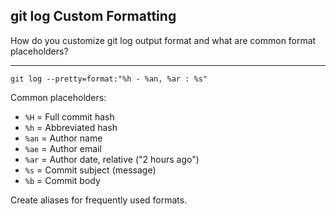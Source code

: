 ## git log Custom Formatting

How do you customize git log output format and what are common format placeholders?

---

`git log --pretty=format:"%h - %an, %ar : %s"`

Common placeholders:
- `%H` = Full commit hash
- `%h` = Abbreviated hash
- `%an` = Author name
- `%ae` = Author email
- `%ar` = Author date, relative ("2 hours ago")
- `%s` = Commit subject (message)
- `%b` = Commit body

Create aliases for frequently used formats.

